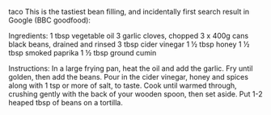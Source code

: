 taco
This is the tastiest bean filling, and incidentally first search result in Google (BBC goodfood):

Ingredients:
    1 tbsp vegetable oil
    3 garlic cloves, chopped
    3 x 400g cans black beans, drained and rinsed
    3 tbsp cider vinegar
    1 ½ tbsp honey
    1 ½ tbsp smoked paprika
    1 ½ tbsp ground cumin
    
Instructions:
    In a large frying pan, heat the oil and add the garlic. Fry until golden, then add the beans. Pour in the cider vinegar, honey and spices along with 1 tsp or more of salt, to taste. Cook until warmed through, crushing gently with the back of your wooden spoon, then set aside. Put 1-2 heaped tbsp of beans on a tortilla.
